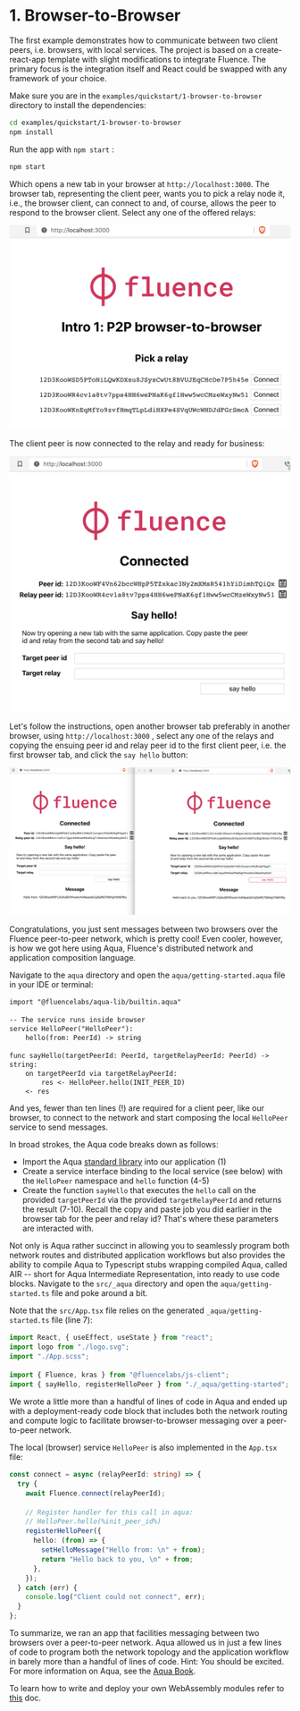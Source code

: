 # 1. Browser-to-Browser

The first example demonstrates how to communicate between two client peers, i.e. browsers, with local services. The project is based on a create-react-app template with slight modifications to integrate Fluence. The primary focus is the integration itself and React could be swapped with any framework of your choice.

Make sure you are in the `examples/quickstart/1-browser-to-browser` directory to install the dependencies:

```sh
cd examples/quickstart/1-browser-to-browser
npm install
```

Run the app with `npm start` :

```sh
npm start
```

Which opens a new tab in your browser at `http://localhost:3000`. The browser tab, representing the client peer, wants you to pick a relay node it, i.e., the browser client, can connect to and, of course, allows the peer to respond to the browser client. Select any one of the offered relays:

![Relay Selection](./assets/Relay-Selection.png)

The client peer is now connected to the relay and ready for business:

![Connection confirmation to network](./assets/Connection-confirmation-to-network.png)

Let's follow the instructions, open another browser tab preferably in another browser, using `http://localhost:3000` , select any one of the relays and copying the ensuing peer id and relay peer id to the first client peer, i.e. the first browser tab, and click the `say hello` button:

![Peer-to-peer communication between two browser client peers](./assets/Peer-to-peer-communication-between-two-browser-client-peers.png)

Congratulations, you just sent messages between two browsers over the Fluence peer-to-peer network, which is pretty cool! Even cooler, however, is how we got here using Aqua, Fluence's distributed network and application composition language.

Navigate to the `aqua` directory and open the `aqua/getting-started.aqua` file in your IDE or terminal:

```aqua
import "@fluencelabs/aqua-lib/builtin.aqua"

-- The service runs inside browser
service HelloPeer("HelloPeer"):
    hello(from: PeerId) -> string

func sayHello(targetPeerId: PeerId, targetRelayPeerId: PeerId) -> string:
    on targetPeerId via targetRelayPeerId:
        res <- HelloPeer.hello(INIT_PEER_ID)
    <- res
```

And yes, fewer than ten lines (!) are required for a client peer, like our browser, to connect to the network and start composing the local `HelloPeer` service to send messages.

In broad strokes, the Aqua code breaks down as follows:

- Import the Aqua [standard library](https://github.com/fluencelabs/aqua-lib) into our application (1)
- Create a service interface binding to the local service (see below) with the `HelloPeer` namespace and `hello` function (4-5)
- Create the function `sayHello` that executes the `hello` call on the provided `targetPeerId` via the provided `targetRelayPeerId` and returns the result (7-10). Recall the copy and paste job you did earlier in the browser tab for the peer and relay id? That's where these parameters are interacted with.

Not only is Aqua rather succinct in allowing you to seamlessly program both network routes and distributed application workflows but also provides the ability to compile Aqua to Typescript stubs wrapping compiled Aqua, called AIR -- short for Aqua Intermediate Representation, into ready to use code blocks. Navigate to the `src/_aqua` directory and open the `aqua/getting-started.ts` file and poke around a bit.

Note that the `src/App.tsx` file relies on the generated `_aqua/getting-started.ts` file (line 7):

```typescript
import React, { useEffect, useState } from "react";
import logo from "./logo.svg";
import "./App.scss";

import { Fluence, kras } from "@fluencelabs/js-client";
import { sayHello, registerHelloPeer } from "./_aqua/getting-started";
```

We wrote a little more than a handful of lines of code in Aqua and ended up with a deployment-ready code block that includes both the network routing and compute logic to facilitate browser-to-browser messaging over a peer-to-peer network.

The local (browser) service `HelloPeer` is also implemented in the `App.tsx` file:

```typescript
const connect = async (relayPeerId: string) => {
  try {
    await Fluence.connect(relayPeerId);

    // Register handler for this call in aqua:
    // HelloPeer.hello(%init_peer_id%)
    registerHelloPeer({
      hello: (from) => {
        setHelloMessage("Hello from: \n" + from);
        return "Hello back to you, \n" + from;
      },
    });
  } catch (err) {
    console.log("Client could not connect", err);
  }
};
```

To summarize, we ran an app that facilities messaging between two browsers over a peer-to-peer network. Aqua allowed us in just a few lines of code to program both the network topology and the application workflow in barely more than a handful of lines of code. Hint: You should be excited. For more information on Aqua, see the [Aqua Book](https://fluence.dev/docs/aqua-book/introduction).

To learn how to write and deploy your own WebAssembly modules refer to [this](https://fluence.dev/docs/build/get-started) doc.
